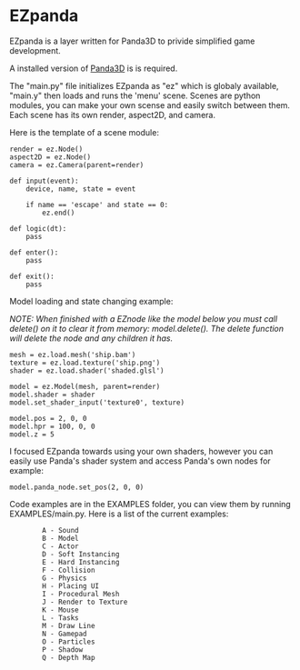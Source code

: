 # EZpanda

EZpanda is a layer written for Panda3D to privide simplified game development.

A installed version of [Panda3D](https://github.com/panda3d/panda3d) is is required.

The "main.py" file initializes EZpanda as "ez" which is globaly available, "main.y" then loads and runs the 'menu' scene. Scenes are python modules, you can make your own scense and easily switch between them. Each scene has its own render, aspect2D, and camera.


Here is the template of a scene module:
```
render = ez.Node()
aspect2D = ez.Node()
camera = ez.Camera(parent=render)

def input(event):
    device, name, state = event

    if name == 'escape' and state == 0:
        ez.end()

def logic(dt):
    pass

def enter():
    pass

def exit():
    pass
```


Model loading and state changing example:

*NOTE: When finished with a EZnode like the model below you must call delete() on it to clear it from memory: model.delete(). The delete function will delete the node and any children it has.*
```
mesh = ez.load.mesh('ship.bam')
texture = ez.load.texture('ship.png')
shader = ez.load.shader('shaded.glsl')

model = ez.Model(mesh, parent=render)
model.shader = shader
model.set_shader_input('texture0', texture)

model.pos = 2, 0, 0
model.hpr = 100, 0, 0
model.z = 5
```


I focused EZpanda towards using your own shaders, however you can easily use Panda's shader system and access Panda's own nodes for example:
```
model.panda_node.set_pos(2, 0, 0)
```


Code examples are in the EXAMPLES folder, you can view them by running EXAMPLES/main.py.
Here is a list of the current examples:
```
        A - Sound
        B - Model
        C - Actor
        D - Soft Instancing
        E - Hard Instancing
        F - Collision
        G - Physics
        H - Placing UI
        I - Procedural Mesh
        J - Render to Texture
        K - Mouse
        L - Tasks
        M - Draw Line
        N - Gamepad
        O - Particles
        P - Shadow
        Q - Depth Map
```

